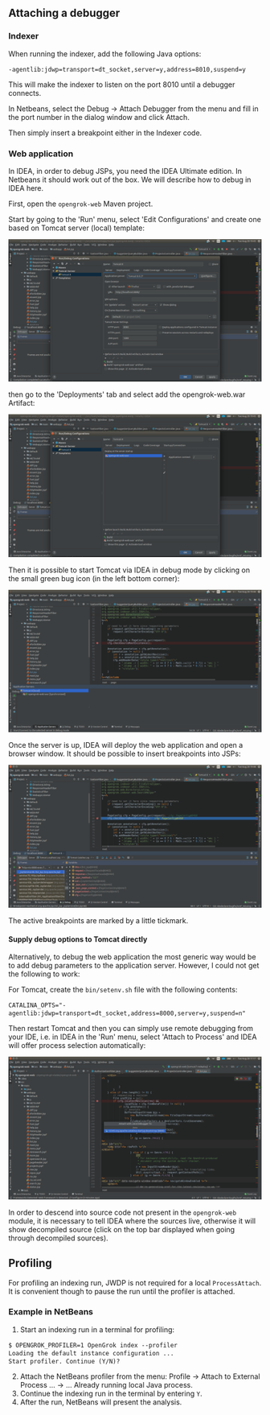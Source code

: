 ## Attaching a debugger

### Indexer

When running the indexer, add the following Java options:

```
-agentlib:jdwp=transport=dt_socket,server=y,address=8010,suspend=y
```

This will make the indexer to listen on the port 8010 until a debugger connects.

In Netbeans, select the Debug -> Attach Debugger from the menu and fill in the port number in the dialog window and click Attach.

Then simply insert a breakpoint either in the Indexer code.

### Web application

In IDEA, in order to debug JSPs, you need the IDEA Ultimate edition. In Netbeans it should work out of the box. We will describe how to debug in IDEA here.

First, open the `opengrok-web` Maven project.

Start by going to the 'Run' menu, select 'Edit Configurations' and create one based on Tomcat server (local) template:

[![Tomcat server configuration](images/IDEA-Tomcat_server.png)](images/IDEA-Tomcat_server.png)

then go to the 'Deployments' tab and select add the opengrok-web.war Artifact:

[![Tomcat server configuration](images/IDEA-Tomcat_deployment.png)](images/IDEA-Tomcat_deployment.png)

Then it is possible to start Tomcat via IDEA in debug mode by clicking on the small green bug icon (in the left bottom corner):

[![Tomcat server startup in debug mode](images/IDEA-Tomcat_start_debug.png)](images/IDEA-Tomcat_start_debug.png)

Once the server is up, IDEA will deploy the web application and open a browser window. It should be possible to insert breakpoints into JSPs:

[![activated breakpoint in JSP file](images/IDEA_JSP_breakpoint.png)](images/IDEA_JSP_breakpoint.png)

The active breakpoints are marked by a little tickmark.

#### Supply debug options to Tomcat directly

Alternatively, to debug the web application the most generic way would be to add debug parameters to the application server. However, I could not get the following to work:

For Tomcat, create the `bin/setenv.sh` file with the following contents:

```shell
CATALINA_OPTS="-agentlib:jdwp=transport=dt_socket,address=8000,server=y,suspend=n"
```

Then restart Tomcat and then you can simply use remote debugging from your IDE, i.e. in IDEA in the 'Run' menu, select 'Attach to Process' and IDEA will offer process selection automatically:

[![attaching to Tomcat running with debugger](images/IDEA_ultimate-debug_web.png)](images/IDEA_ultimate-debug_web.png)

In order to descend into source code not present in the `opengrok-web` module, it is necessary to tell IDEA where the sources live, otherwise it will show decompiled source (click on the top bar displayed when going through decompiled sources).

## Profiling

For profiling an indexing run, JWDP is not required for a local `ProcessAttach`. It is convenient though to pause the run until the profiler is attached.

### Example in NetBeans

1. Start an indexing run in a terminal for profiling:
```
$ OPENGROK_PROFILER=1 OpenGrok index --profiler
Loading the default instance configuration ...
Start profiler. Continue (Y/N)? 
```

2. Attach the NetBeans profiler from the menu: Profile -> Attach to External Process ... -> ... Already running local Java process.
3. Continue the indexing run in the terminal by entering `Y`.
4. After the run, NetBeans will present the analysis.